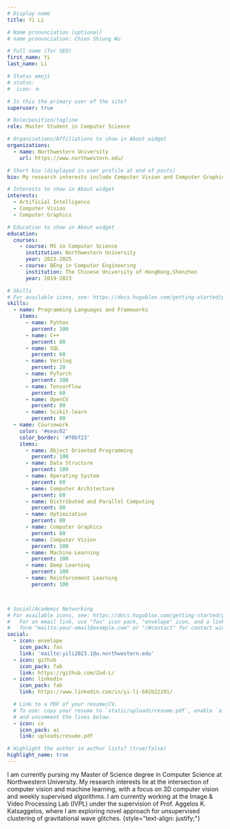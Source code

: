 ```yaml
---
# Display name
title: Yi Li

# Name pronunciation (optional)
# name_pronunciation: Chien Shiung Wu

# Full name (for SEO)
first_name: Yi
last_name: Li

# Status emoji
# status:
#  icon: ☕️

# Is this the primary user of the site?
superuser: true

# Role/position/tagline
role: Master Student in Computer Science

# Organizations/Affiliations to show in About widget
organizations:
  - name: Northwestern University
    url: https://www.northwestern.edu/

# Short bio (displayed in user profile at end of posts)
bio: My research interests include Computer Vision and Computer Graphics.

# Interests to show in About widget
interests:
  - Artificial Intelligence
  - Computer Vision
  - Computer Graphics

# Education to show in About widget
education:
  courses:
    - course: MS in Computer Science
      institution: Northwestern University
      year: 2023-2025
    - course: BEng in Computer Engineering
      institution: The Chinese University of HongKong,Shenzhen
      year: 2019-2023

# Skills
# For available icons, see: https://docs.hugoblox.com/getting-started/page-builder/#icons
skills:
  - name: Programming Languages and Frameworks
    items:
      - name: Python
        percent: 100
      - name: C++
        percent: 80
      - name: SQL
        percent: 60
      - name: Verilog
        percent: 20
      - name: PyTorch
        percent: 100
      - name: TensorFlow
        percent: 60
      - name: OpenCV
        percent: 80
      - name: Scikit-learn
        percent: 80
  - name: Coursework
    color: '#eeac02'
    color_border: '#f0bf23'
    items:
      - name: Object Oriented Programming
        percent: 100
      - name: Data Structure
        percent: 100
      - name: Operating System
        percent: 60
      - name: Computer Architecture
        percent: 60
      - name: Distributed and Parallel Computing
        percent: 80
      - name: Optimization
        percent: 80
      - name: Computer Graphics
        percent: 80
      - name: Computer Vision
        percent: 100
      - name: Machine Learning
        percent: 100
      - name: Deep Learning
        percent: 100
      - name: Reinforcement Learning
        percent: 100



# Social/Academic Networking
# For available icons, see: https://docs.hugoblox.com/getting-started/page-builder/#icons
#   For an email link, use "fas" icon pack, "envelope" icon, and a link in the
#   form "mailto:your-email@example.com" or "/#contact" for contact widget.
social:
  - icon: envelope
    icon_pack: fas
    link: 'mailto:yili2023.1@u.northwestern.edu'
  - icon: github
    icon_pack: fab
    link: https://github.com/Zod-L/
  - icon: linkedin
    icon_pack: fab
    link: https://www.linkedin.com/in/yi-li-682b22291/

  # Link to a PDF of your resume/CV.
  # To use: copy your resume to `static/uploads/resume.pdf`, enable `ai` icons in `params.yaml`,
  # and uncomment the lines below.
  - icon: cv
    icon_pack: ai
    link: uploads/resume.pdf

# Highlight the author in author lists? (true/false)
highlight_name: true
---
```


I am currently pursing my Master of Science degree in Computer Science at Northwestern University. My research interests lie at the intersection of computer vision and machine learning, with a focus on 3D computer vision and weekly supervised algorithms. I am currently working at the Image & Video Processing Lab (IVPL) under the supervision of Prof. Aggelos K. Katsaggelos, where I am exploring novel approach for unsupervised clustering of gravitational wave glitches.
{style="text-align: justify;"}

